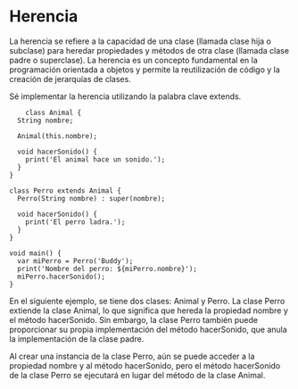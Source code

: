 # Herencia

La herencia se refiere a la capacidad de una clase (llamada clase hija o subclase) para heredar propiedades y métodos de otra clase (llamada clase padre o superclase). La herencia es un concepto fundamental en la programación orientada a objetos y permite la reutilización de código y la creación de jerarquías de clases.

Sé implementar la herencia utilizando la palabra clave extends.

```
    class Animal {
  String nombre;

  Animal(this.nombre);

  void hacerSonido() {
    print('El animal hace un sonido.');
  }
}

class Perro extends Animal {
  Perro(String nombre) : super(nombre);

  void hacerSonido() {
    print('El perro ladra.');
  }
}

void main() {
  var miPerro = Perro('Buddy');
  print('Nombre del perro: ${miPerro.nombre}');
  miPerro.hacerSonido();
}
```

En el siguiente ejemplo, se tiene dos clases: Animal y Perro. La clase Perro extiende la clase Animal, lo que significa que hereda la propiedad nombre y el método hacerSonido. Sin embargo, la clase Perro también puede proporcionar su propia implementación del método hacerSonido, que anula la implementación de la clase padre.

Al crear una instancia de la clase Perro, aún se puede acceder a la propiedad nombre y al método hacerSonido, pero el método hacerSonido de la clase Perro se ejecutará en lugar del método de la clase Animal.